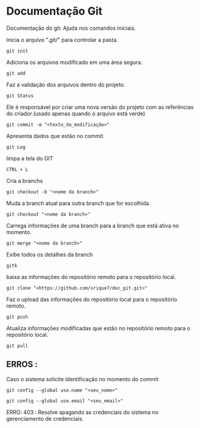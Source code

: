 # Documentação Git
Documentação do git: Ajuda nos comandos iniciais.

Inicia o arquivo ".git/" para controlar a pasta.
````
git init 
````

Adiciona os arquivos modificado em uma área segura.
````
git add
````
Faz a validação dos arquivos dentro do projeto.
````
git Status
````
Ele é responsável por criar uma nova versão do projeto com as referências do criador.(usado apenas quando o arquivo está verde)
````
git commit -m "<texto_da_modificação>" 
````
Apresenta dados que estão no commit.
````
git Log
````
limpa a tela do GIT
````
CTRL + L
````
Cria a branchs 
````
git checkout -b "<nome da branch>"
````
Muda a branch atual para outra branch que for escolhida.
````
git checkout "<nome da branch>" 
````
Carrega informações de uma branch para a branch que está ativa no momento.
````
git merge "<nome da branch>"
````
Exibe todos os detalhes da branch
````
gitk
````
baixa as informações do repositório remoto para o repositório local.
````
git clone "<https://github.com/srique7/doc_git.git>" 
````
Faz o upload das informações do repositório local para o repositório remoto. 
````
git push
````
Atualiza informações modificadas que estão no repositório remoto para o repositório local.
````
git pull 
````




ERROS : 
--
Caso o sistema solicite identificação no momento do commit
````
git config --global use.name "<seu_nome>"
````
````
git config --global use.email "<seu_email>"
````
ERRO: 403 : Resolve apagando as credenciais do sistema no gerenciamento de credenciais.
